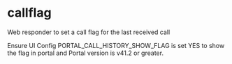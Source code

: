 # callflag
Web responder to set a call flag for the last received call

Ensure UI Config PORTAL_CALL_HISTORY_SHOW_FLAG is set YES to show the flag in portal and Portal version is v41.2 or greater. 
